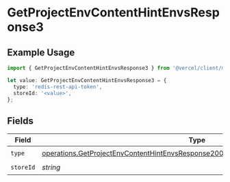 # GetProjectEnvContentHintEnvsResponse3

## Example Usage

```typescript
import { GetProjectEnvContentHintEnvsResponse3 } from '@vercel/client/models/operations';

let value: GetProjectEnvContentHintEnvsResponse3 = {
  type: 'redis-rest-api-token',
  storeId: '<value>',
};
```

## Fields

| Field     | Type                                                                                                                                                                                       | Required           | Description |
| --------- | ------------------------------------------------------------------------------------------------------------------------------------------------------------------------------------------ | ------------------ | ----------- |
| `type`    | [operations.GetProjectEnvContentHintEnvsResponse200ApplicationJSONResponseBody33Type](../../models/operations/getprojectenvcontenthintenvsresponse200applicationjsonresponsebody33type.md) | :heavy_check_mark: | N/A         |
| `storeId` | _string_                                                                                                                                                                                   | :heavy_check_mark: | N/A         |
